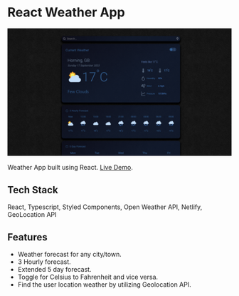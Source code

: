 # React Weather App

![react-weather-app logo](https://raw.githubusercontent.com/TomNikoloff/react-weather-app/master/src/assets/images/react-weather-app.png)

Weather App built using React. [Live Demo](https://tom-nikoloff-react-weather.netlify.app/).

## Tech Stack

React, Typescript, Styled Components, Open Weather API, Netlify, GeoLocation API

## Features

- Weather forecast for any city/town.
- 3 Hourly forecast.
- Extended 5 day forecast.
- Toggle for Celsius to Fahrenheit and vice versa.
- Find the user location weather by utilizing Geolocation API.
